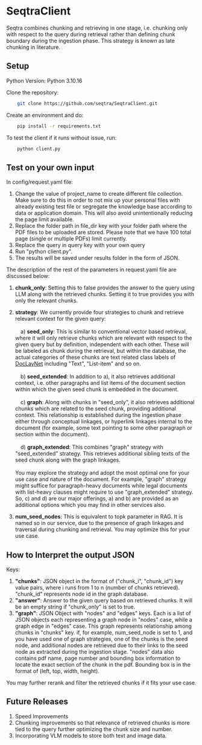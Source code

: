 # SeqtraClient
Seqtra combines chunking and retrieving in one stage, i.e. chunking only with respect to the query during retrieval rather than defining chunk boundary during the ingestion phase. This strategy is known as late chunking in literature.
## Setup
Python Version: Python 3.10.16<br>

Clone the repository:
```bash
    git clone https://github.com/seqtra/SeqtraClient.git
```
Create an environment and do:
```bash
    pip install -r requirements.txt
```
To test the client if it runs without issue, run:
```bash
    python client.py
```

## Test on your own input
In config/request.yaml file:
1. Change the value of project_name to create different file collection. Make sure to do this in order to not mix up your personal files with already existing test file or segregate the knowledge base according to data or application domain. This will also avoid unintentionally reducing the page limit available.
2. Replace the folder path in file_dir key with your folder path where the PDF files to be uploaded are stored. Please note that we have 100 total page (single or multiple PDFs) limit currently.
3. Replace the query in query key with your own query
4. Run "python client.py".
5. The results will be saved under results folder in the form of JSON.

The description of the rest of the parameters in request.yaml file are discussed below:
1. **chunk_only**: Setting this to false provides the answer to the query using LLM along with the retrieved chunks. Setting it to true provides you with only the relevant chunks.
2. **strategy**: We currently provide four strategies to chunk and retrieve relevant context for the given query:<br><br>
&emsp;a) **seed_only**: This is similar to conventional vector based retrieval, where it will only retrieve chunks which are relevant with respect to the given query but by definition, independent with each other. These will be labeled as chunk during the retrieval, but within the database, the actual categories of these chunks are text related class labels of [DocLayNet](https://arxiv.org/pdf/2206.01062) including "Text", "List-item" and so on.<br><br>
&emsp;b) **seed_extended**: In addition to a), it also retrieves additional context, i.e. other paragraphs and list items of the document section within which the given seed chunk is embedded in the document.<br><br>
&emsp;c) **graph**: Along with chunks in "seed_only", it also retrieves additional chunks which are related to the seed chunk, providing additional context. This relationship is established during the ingestion phase either through conceptual linkages, or hyperlink linkages internal to the document (for example, some text pointing to some other paragraph or section within the document).<br><br>
&emsp;d) **graph_extended**: This combines "graph" strategy with "seed_extended" strategy. This retrieves additional sibling texts of the seed chunk along with the graph linkages.<br>   
You may explore the strategy and adopt the most optimal one for your use case and nature of the document. For example, "graph" strategy might suffice for paragraph-heavy documents while legal documents with list-heavy clauses might require to use "graph_extended" strategy. So, c) and d) are our major offerings, a) and b) are provided as an additional options which you may find in other services also.

3. **num_seed_nodes**: This is equivalent to topk parameter in RAG. It is named so in our service, due to the presence of graph linkages and traversal during chunking and retrieval. You may optimize this for your use case.

## How to Interpret the output JSON
Keys:
1. **"chunks"**: JSON object in the format of ("chunk_i", "chunk_id") key value pairs, where i runs from 1 to n (number of chunks retrieved). "chunk_id" represents node id in the graph database.
2. **"answer"**: Answer to the given query based on retrieved chunks. It will be an empty string if "chunk_only" is set to true.
3. **"graph"**: JSON Object with "nodes" and "edges" keys. Each is a list of JSON objects each representing a graph node in "nodes" case, while a graph edge in "edges" case. This graph represents relationship among chunks in "chunks" key. if, for example, num_seed_node is set to 1, and you have used one of graph strategies, one of the chunks is the seed node, and additional nodes are retrieved due to their links to the seed node as extracted during the ingestion stage. "nodes" data also contains pdf name, page number and bounding box information to locate the exact section of the chunk in the pdf. Bounding box is in the format of (left, top, width, height).

You may further rerank and filter the retrieved chunks if it fits your use case.
## Future Releases
1. Speed Improvements
2. Chunking improvements so that relevance of retrieved chunks is more tied to the query further optimizing the chunk size and number.
3. Incorporating VLM models to store both text and image data.
